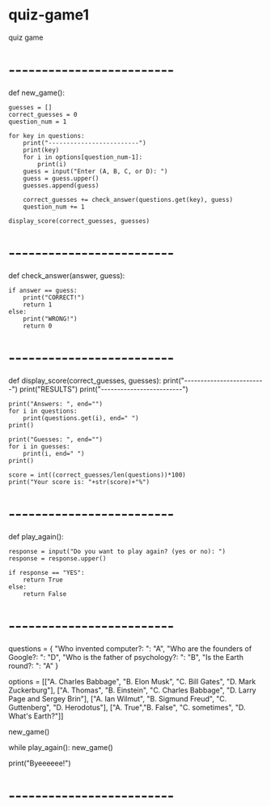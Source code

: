 # quiz-game1
quiz game 
# -------------------------
def new_game():

    guesses = []
    correct_guesses = 0
    question_num = 1

    for key in questions:
        print("-------------------------")
        print(key)
        for i in options[question_num-1]:
            print(i)
        guess = input("Enter (A, B, C, or D): ")
        guess = guess.upper()
        guesses.append(guess)

        correct_guesses += check_answer(questions.get(key), guess)
        question_num += 1

    display_score(correct_guesses, guesses)

# -------------------------
def check_answer(answer, guess):

    if answer == guess:
        print("CORRECT!")
        return 1
    else:
        print("WRONG!")
        return 0

# -------------------------
def display_score(correct_guesses, guesses):
    print("-------------------------")
    print("RESULTS")
    print("-------------------------")

    print("Answers: ", end="")
    for i in questions:
        print(questions.get(i), end=" ")
    print()

    print("Guesses: ", end="")
    for i in guesses:
        print(i, end=" ")
    print()

    score = int((correct_guesses/len(questions))*100)
    print("Your score is: "+str(score)+"%")

# -------------------------
def play_again():

    response = input("Do you want to play again? (yes or no): ")
    response = response.upper()

    if response == "YES":
        return True
    else:
        return False
# -------------------------


questions = {
 "Who invented computer?: ": "A",
 "Who are the founders of Google?: ": "D",
 "Who is the father of psychology?: ": "B",
 "Is the Earth round?: ": "A"
}

options = [["A. Charles Babbage", "B. Elon Musk", "C. Bill Gates", "D. Mark Zuckerburg"],
          ["A. Thomas", "B. Einstein", "C. Charles Babbage", "D. Larry Page and Sergey Brin"],
          ["A. Ian Wilmut", "B. Sigmund Freud", "C. Guttenberg", "D. Herodotus"],
          ["A. True","B. False", "C. sometimes", "D. What's Earth?"]]

new_game()

while play_again():
    new_game()

print("Byeeeeee!")

# -------------------------
